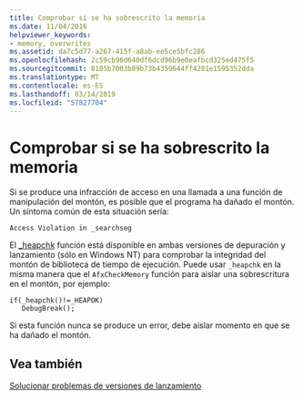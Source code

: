 ```yaml
---
title: Comprobar si se ha sobrescrito la memoria
ms.date: 11/04/2016
helpviewer_keywords:
- memory, overwrites
ms.assetid: da7c5d77-a267-415f-a8ab-ee5ce5bfc286
ms.openlocfilehash: 2c59cb96d640df6dcd96b9e0eafbcd325ed475f5
ms.sourcegitcommit: 8105b7003b89b73b4359644ff4281e1595352dda
ms.translationtype: MT
ms.contentlocale: es-ES
ms.lasthandoff: 03/14/2019
ms.locfileid: "57827704"
---
```

# <a name="checking-for-memory-overwrites"></a>Comprobar si se ha sobrescrito la memoria

Si se produce una infracción de acceso en una llamada a una función de manipulación del montón, es posible que el programa ha dañado el montón. Un síntoma común de esta situación sería:

```
Access Violation in _searchseg
```

El [_heapchk](../c-runtime-library/reference/heapchk.md) función está disponible en ambas versiones de depuración y lanzamiento (sólo en Windows NT) para comprobar la integridad del montón de biblioteca de tiempo de ejecución. Puede usar `_heapchk` en la misma manera que el `AfxCheckMemory` función para aislar una sobrescritura en el montón, por ejemplo:

```
if(_heapchk()!=_HEAPOK)
   DebugBreak();
```

Si esta función nunca se produce un error, debe aislar momento en que se ha dañado el montón.

## <a name="see-also"></a>Vea también

[Solucionar problemas de versiones de lanzamiento](fixing-release-build-problems.md)
